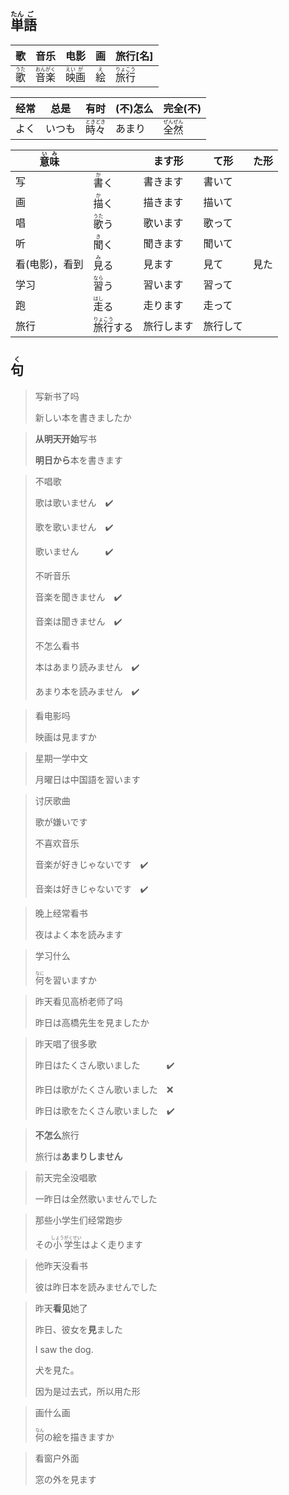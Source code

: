 ## <ruby>単<rt>たん</rt></ruby><ruby>語<rt>ご</rt></ruby>

| 歌                           | 音乐                                                     | 电影                                                   | 画                         | 旅行[名]                                                 |
| ---------------------------- | -------------------------------------------------------- | ------------------------------------------------------ | -------------------------- | -------------------------------------------------------- |
| <ruby>歌<rt>うた</rt></ruby> | <ruby>音<rt>おん</rt></ruby><ruby>楽<rt>がく</rt></ruby> | <ruby>映<rt>えい</rt></ruby><ruby>画<rt>が</rt></ruby> | <ruby>絵<rt>え</rt></ruby> | <ruby>旅<rt>りょ</rt></ruby><ruby>行<rt>こう</rt></ruby> |

| 经常 | 总是   | 有时                               | (不)怎么 | 完全(不)                                                 |
| ---- | ------ | ---------------------------------- | -------- | -------------------------------------------------------- |
| よく | いつも | <ruby>時々<rt>ときどき</rt></ruby> | あまり   | <ruby>全<rt>ぜん</rt></ruby><ruby>然<rt>ぜん</rt></ruby> |

| <ruby>意<rt>い</rt>味<rt>み</rt></ruby> |                                                 | ます形     | て形     | た形 |
| --------------------------------------- | ----------------------------------------------- | ---------- | -------- | ---- |
| 写                                      | <ruby>書<rt>か</rt></ruby>く                    | 書きます   | 書いて   |      |
| 画                                      | <ruby>描<rt>か</rt>く</ruby>                    | 描きます   | 描いて   |      |
| 唱                                      | <ruby>歌<rt>うた</rt>う</ruby>                  | 歌います   | 歌って   |      |
| 听                                      | <ruby>聞<rt>き</rt>く</ruby>                    | 聞きます   | 聞いて   |      |
| 看(电影)，看到                          | <ruby>見<rt>み</rt>る</ruby>                    | 見ます     | 見て     | 見た |
| 学习                                    | <ruby>習<rt>なら</rt>う</ruby>                  | 習います   | 習って   |      |
| 跑                                      | <ruby>走<rt>はし</rt>る</ruby>                  | 走ります   | 走って   |      |
| 旅行                                    | <ruby>旅<rt>りょ</rt>行<rt>こう</rt></ruby>する | 旅行します | 旅行して |      |



## <ruby>句<rt>く</rt></ruby>

> 写新书了吗
> 
> 新しい本を書きましたか

> **从明天开始**写书
> 
> **明日から**本を書きます

> 不唱歌
> 
> 歌は歌いません　✔️
> 
> 歌を歌いません　✔️
> 
> 歌いません　　　✔️
> 
> 不听音乐
> 
> 音楽を聞きません　✔️
> 
> 音楽は聞きません　✔️
> 
> 不怎么看书
> 
> 本はあまり読みません　✔️
> 
> あまり本を読みません　✔️

> 看电影吗
> 
> 映画は見ますか

> 星期一学中文
> 
> 月曜日は中国語を習います

> 讨厌歌曲
> 
> 歌が嫌いです
> 
> 不喜欢音乐
> 
> 音楽が好きじゃないです　✔️
> 
> 音楽は好きじゃないです　✔️

> 晚上经常看书
> 
> 夜はよく本を読みます

> 学习什么
> 
> <ruby>何<rt>なに</rt></ruby>を習いますか

> 昨天看见高桥老师了吗
> 
> 昨日は高橋先生を見ましたか

> 昨天唱了很多歌
> 
> 昨日はたくさん歌いました　　　✔️
> 
> 昨日は歌がたくさん歌いました　❌
> 
> 昨日は歌をたくさん歌いました　✔️

> **不怎么**旅行
> 
> 旅行は**あまりしません**

> 前天完全没唱歌
> 
> 一昨日は全然歌いませんでした

> 那些小学生们经常跑步
> 
> その<ruby>小<rt>しょう</rt></ruby><ruby>学<rt>がく</rt></ruby><ruby>生<rt>せい</rt></ruby>はよく走ります

> 他昨天没看书
> 
> 彼は昨日本を読みませんでした

> 昨天**看见**她了
>
> 昨日、彼女を**見**ました
>
> I saw the dog.
>
> 犬を見た。
>
> 因为是过去式，所以用た形

> 画什么画
>
> <ruby>何<rt>なん</rt></ruby>の絵を描きますか

> 看窗户外面
>
> 窓の外を見ます
